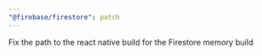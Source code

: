 ```yaml
---
"@firebase/firestore": patch
---
```


Fix the path to the react native build for the Firestore memory build

